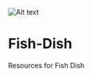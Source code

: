 ![Alt text](https://user-images.githubusercontent.com/16068311/30545403-64f9ba94-9c81-11e7-8426-04ae35065ff7.png?raw=true "Optional Title")
# Fish-Dish
Resources for Fish Dish
